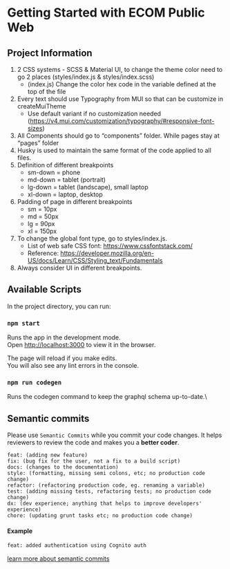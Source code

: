 # Getting Started with ECOM Public Web

## Project Information

1. 2 CSS systems - SCSS & Material UI, to change the theme color need to go 2 places (styles/index.js & styles/index.scss)
   - (index.js) Change the color hex code in the variable defined at the top of the file
2. Every text should use Typography from MUI so that can be customize in createMuiTheme
   - Use default variant if no customization needed (https://v4.mui.com/customization/typography/#responsive-font-sizes)
3. All Components should go to “components” folder. While pages stay at “pages” folder
4. Husky is used to maintain the same format of the code applied to all files.
5. Definition of different breakpoints
   - sm-down = phone
   - md-down = tablet (portrait)
   - lg-down = tablet (landscape), small laptop
   - xl-down = laptop, desktop
6. Padding of page in different breakpoints
   - sm = 10px
   - md = 50px
   - lg = 90px
   - xl = 150px
7. To change the global font type, go to styles/index.js.
   - List of web safe CSS font: https://www.cssfontstack.com/
   - Reference: https://developer.mozilla.org/en-US/docs/Learn/CSS/Styling_text/Fundamentals
8. Always consider UI in different breakpoints.

## Available Scripts

In the project directory, you can run:

### `npm start`

Runs the app in the development mode.\
Open [http://localhost:3000](http://localhost:3000) to view it in the browser.

The page will reload if you make edits.\
You will also see any lint errors in the console.

### `npm run codegen`

Runs the codegen command to keep the graphql schema up-to-date.\


## Semantic commits

Please use `Semantic Commits` while you commit your code changes. It helps reviewers to review the code and makes you a **better coder**.

```feat: (new feature for the user, not a new feature for build script)
feat: (adding new feature)
fix: (bug fix for the user, not a fix to a build script)
docs: (changes to the documentation)
style: (formatting, missing semi colons, etc; no production code change)
refactor: (refactoring production code, eg. renaming a variable)
test: (adding missing tests, refactoring tests; no production code change)
dx: (dev experience; anything that helps to improve developers' experience)
chore: (updating grunt tasks etc; no production code change)
```

#### Example

```bash
feat: added authentication using Cognito auth
```

[learn more about semantic commits](https://www.conventionalcommits.org/en/v1.0.0/)

